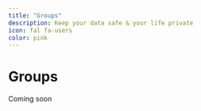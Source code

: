 ```yaml
---
title: "Groups"
description: Keep your data safe & your life private
icon: fal fa-users
color: pink
---
```


# Groups

<span class="tag yellow">Coming soon</span>